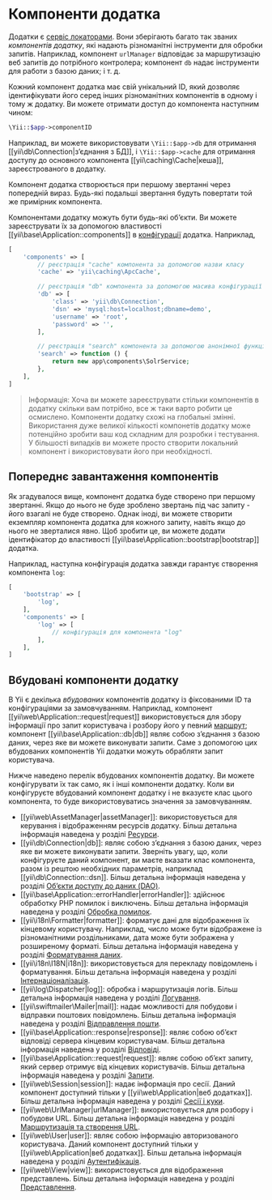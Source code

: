 Компоненти додатка
==================

Додатки є [сервіс локаторами](concept-service-locators.md). Вони зберігають багато так званих
*компонентів додатку*, які надають різноманітні інструменти для обробки запитів. Наприклад,
компонент `urlManager` відповідає за маршрутизацію веб запитів до потрібного контролера; 
компонент `db` надає інструменти для работи з базою даних; і т. д.

Кожний компонент додатка має свій унікальний ID, який дозволяє ідентифікувати його серед інших різноманітних компонентів
в одному і тому ж додатку. Ви можете отримати доступ до компонента наступним чином:

```php
\Yii::$app->componentID
```

Наприклад, ви можете використовувати `\Yii::$app->db` для отримання [[yii\db\Connection|з’єднання з БД]],
і `\Yii::$app->cache` для отримання доступу до основного компонента [[yii\caching\Cache|кеша]], зареєстрованого в додатку.

Компонент додатка створюється при першому звертанні через попередній вираз. 
Будь-які подальші звертання будуть повертати той же примірник компонента.

Компонентами додатку можуть бути будь-які об’єкти. Ви можете зареєструвати їх за допомогою властивості 
[[yii\base\Application::components]] в [конфігурації](structure-applications.md#application-configurations) додатка.
Наприклад,

```php
[
    'components' => [
        // реєстрація "cache" компонента за допомогою назви класу
        'cache' => 'yii\caching\ApcCache',

        // реєстрація "db" компонента за допомогою масива конфігурації
        'db' => [
            'class' => 'yii\db\Connection',
            'dsn' => 'mysql:host=localhost;dbname=demo',
            'username' => 'root',
            'password' => '',
        ],

        // реєстрація "search" компонента за допомогою анонімної функції
        'search' => function () {
            return new app\components\SolrService;
        },
    ],
]
```

> Інформація: Хоча ви можете зареєструвати стільки компонентів в додатку скільки вам потрібно,
  все ж таки варто робити це осмислено. Компоненти додатку схожі на глобальні змінні. 
  Використання дуже великої кількості компонетів додатку може потенційно зробити ваш код складним для розробки і тестування.
  У більшості випадків ви можете просто створити локальний компонент і використовувати його при необхідності.


## Попереднє завантаження компонентів <span id="bootstrapping-components"></span>

Як згадувалося вище, компонент додатка буде створено при першому звертанні.
Якщо до нього не буде зроблено звертань під час запиту - його взагалі не буде створено.
Однак іноді, ви можете створити екземпляр компонента додатка для кожного запиту, навіть якщо до нього не зверталися явно.
Щоб зробити це, ви можете додати ідентифікатор до властивості [[yii\base\Application::bootstrap|bootstrap]] додатка.

Наприклад, наступна конфігурація додатка завжди гарантує створення компонента `log`:

```php
[
    'bootstrap' => [
        'log',
    ],
    'components' => [
        'log' => [
            // конфігурація для компонента "log"
        ],
    ],
]
```


## Вбудовані компоненти додатку <span id="core-application-components"></span>

В Yii є декілька *вбудованих* компонентів додатку із фіксованими ID та конфігураціями за замовчуванням. 
Наприклад, компонент [[yii\web\Application::request|request]] використовується для збору інформації про запит 
користувача і розбору його у певний [маршрут](runtime-routing.md); компонент [[yii\base\Application::db|db]] 
являє собою з’єднання з базою даних, через яке ви можете виконувати запити. 
Саме з допомогою цих вбудованих компонентів Yii додатки можуть обрабляти запит користувача.

Нижче наведено перелік вбудованих компонентів додатку. Ви можете конфігурувати їх так само, як і інші компоненти додатку.
Коли ви конфігуруєте вбудований компонент додатку і не вказуєте клас цього компонента, то буде використовуватись 
значення за замовчуванням.

* [[yii\web\AssetManager|assetManager]]: використовується для керування і відображенням ресурсів додатку.
  Більш детальна інформація наведена у розділі [Ресурси](output-assets.md).
* [[yii\db\Connection|db]]: являє собою з’єднання з базою даних, через яке ви можете виконувати запити.
  Зверніть увагу, що, коли конфігуруєте даний компонент, ви маєте вказати клас компонента, разом із рештою 
  необхідних параметрів, наприклад [[yii\db\Connection::dsn]].
  Більш детальна інформація наведена у розділі [Об’єкти доступу до даних (DAO)](db-dao.md).
* [[yii\base\Application::errorHandler|errorHandler]]: здійснює обработку PHP помилок і виключень.
  Більш детальна інформація наведена у розділі [Обробка помилок](runtime-handling-errors.md).
* [[yii\i18n\Formatter|formatter]]: форматує дані для відображення їх кінцевому користувачу. Наприклад, число може
  бути відображене із різноманітними роздільниками, дата може бути зображена у розширеному форматі.
  Більш детальна інформація наведена у розділі [Форматування даних](output-formatting.md).
* [[yii\i18n\I18N|i18n]]: використовується для перекладу повідомлень і форматування.
  Більш детальна інформація наведена у розділі [Інтернаціоналізація](tutorial-i18n.md).
* [[yii\log\Dispatcher|log]]: обробка і маршрутизація логів.
  Більш детальна інформація наведена у розділі [Логування](runtime-logging.md).
* [[yii\swiftmailer\Mailer|mail]]: надає можливості для побудови і відправки поштових повідомлень.
  Більш детальна інформація наведена у розділі [Відправлення пошти](tutorial-mailing.md).
* [[yii\base\Application::response|response]]: являє собою об’єкт відповіді сервера кінцевим користувачам.
  Більш детальна інформація наведена у розділі [Відповіді](runtime-responses.md).
* [[yii\base\Application::request|request]]: являє собою об’єкт запиту, який сервер отримує від кінцевих користувачів.
  Більш детальна інформація наведена у розділі [Запити](runtime-requests.md).
* [[yii\web\Session|session]]: надає інформація про сесії. 
  Даний компонент доступний тільки у [[yii\web\Application|веб додатках]].
  Більш детальна інформація наведена у розділі [Сесії і куки](runtime-sessions-cookies.md).
* [[yii\web\UrlManager|urlManager]]: використовується для розбору і побудови URL.
  Більш детальна інформація наведена у розділі [Маршрутизація та створення URL](runtime-routing.md).
* [[yii\web\User|user]]: являє собою інформацію авторизованого користувача.
  Даний компонент доступний тільки у [[yii\web\Application|веб додатках]].
  Більш детальна інформація наведена у розділі [Аутентифікація](security-authentication.md).
* [[yii\web\View|view]]: використовується для відображення представлень.
  Більш детальна інформація наведена у розділі [Представлення](structure-views.md).
